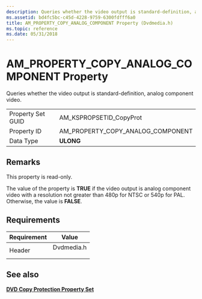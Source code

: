 ```yaml
---
description: Queries whether the video output is standard-definition, analog component video.
ms.assetid: bd4fc5bc-c45d-4228-9759-6300fdfff6a0
title: AM_PROPERTY_COPY_ANALOG_COMPONENT Property (Dvdmedia.h)
ms.topic: reference
ms.date: 05/31/2018
---
```


# AM\_PROPERTY\_COPY\_ANALOG\_COMPONENT Property

Queries whether the video output is standard-definition, analog component video.



|                   |                                       |
|-------------------|---------------------------------------|
| Property Set GUID | AM\_KSPROPSETID\_CopyProt             |
| Property ID       | AM\_PROPERTY\_COPY\_ANALOG\_COMPONENT |
| Data Type         | **ULONG**                             |



 

## Remarks

This property is read-only.

The value of the property is **TRUE** if the video output is analog component video with a resolution not greater than 480p for NTSC or 540p for PAL. Otherwise, the value is **FALSE**.

## Requirements



| Requirement | Value |
|-------------------|---------------------------------------------------------------------------------------|
| Header<br/> | <dl> <dt>Dvdmedia.h</dt> </dl> |



## See also

<dl> <dt>

[**DVD Copy Protection Property Set**](dvd-copy-protection-property-set.md)
</dt> </dl>

 

 




